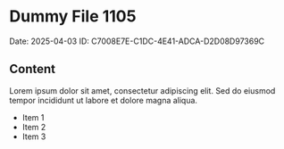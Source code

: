 # Dummy File 1105

Date: 2025-04-03
ID: C7008E7E-C1DC-4E41-ADCA-D2D08D97369C

## Content

Lorem ipsum dolor sit amet, consectetur adipiscing elit.
Sed do eiusmod tempor incididunt ut labore et dolore magna aliqua.

* Item 1
* Item 2
* Item 3
